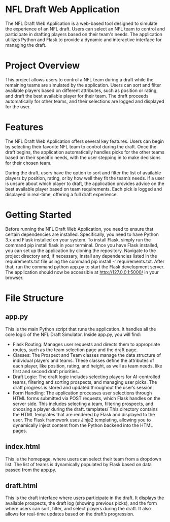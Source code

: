 # NFL Draft Web Application

The NFL Draft Web Application is a web-based tool designed to simulate the experience of an NFL draft. Users can select an NFL team to control and participate in drafting players based on their team's needs. The application utilizes Python and Flask to provide a dynamic and interactive interface for managing the draft.
# Project Overview
This project allows users to control a NFL team during a draft while the remaining teams are simulated by the application. Users can sort and filter available players based on different attributes, such as position or rating, and draft the best available player for their team. The draft proceeds automatically for other teams, and their selections are logged and displayed for the user.
# Features
The NFL Draft Web Application offers several key features. Users can begin by selecting their favorite NFL team to control during the draft. Once the draft begins, the application automatically handles picks for the other teams based on their specific needs, with the user stepping in to make decisions for their chosen team.

During the draft, users have the option to sort and filter the list of available players by position, rating, or by how well they fit the team’s needs. If a user is unsure about which player to draft, the application provides advice on the best available player based on team requirements. Each pick is logged and displayed in real-time, offering a full draft experience.

# Getting Started
Before running the NFL Draft Web Application, you need to ensure that certain dependencies are installed. Specifically, you need to have Python 3.x and Flask installed on your system. To install Flask, simply run the command pip install flask in your terminal.
Once you have Flask installed, you can set up the application by cloning the repository. Navigate to the project directory and, if necessary, install any dependencies listed in the requirements.txt file using the command pip install -r requirements.txt. After that, run the command python app.py to start the Flask development server. The application should now be accessible at http://127.0.0.1:5000/ in your browser.

# File Structure
## app.py
This is the main Python script that runs the application. It handles all the core logic of the NFL Draft Simulator. Inside app.py, you will find:

- Flask Routing: Manages user requests and directs them to appropriate routes, such as the team selection page and the draft page.
- Classes: The Prospect and Team classes manage the data structure of individual players and teams. These classes define the attributes of each player, like position, rating, and height, as well as team needs, like first and second draft priorities.
- Draft Logic: The draft logic includes selecting players for AI-controlled teams, filtering and sorting prospects, and managing user picks. The draft progress is stored and updated throughout the user’s session.
- Form Handling: The application processes user selections through HTML forms submitted via POST requests, which Flask handles on the server side. This includes selecting a team, filtering prospects, and choosing a player during the draft.
templates/
This directory contains the HTML templates that are rendered by Flask and displayed to the user. The Flask framework uses Jinja2 templating, allowing you to dynamically inject content from the Python backend into the HTML pages.

## index.html
This is the homepage, where users can select their team from a dropdown list. The list of teams is dynamically populated by Flask based on data passed from the app.py.
## draft.html
This is the draft interface where users participate in the draft. It displays the available prospects, the draft log (showing previous picks), and the form where users can sort, filter, and select players during the draft. It also allows for real-time updates based on the draft’s progression.
